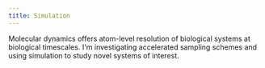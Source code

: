 ```yaml
---
title: Simulation
---
```


Molecular dynamics offers atom-level resolution
of biological systems at biological
timescales. I'm investigating accelerated sampling
schemes and using simulation to study novel systems
of interest.


